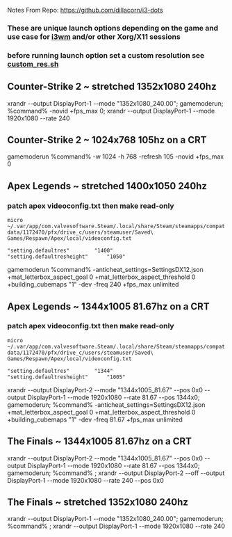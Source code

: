 Notes From Repo: https://github.com/dillacorn/i3-dots

### These are unique launch options depending on the game and use case for [i3wm](https://github.com/i3/i3) and/or other Xorg/X11 sessions

### before running launch option set a custom resolution see [custom_res.sh](https://github.com/dillacorn/i3-dots/blob/main/config/i3/custom_res.sh)

## Counter-Strike 2 ~ stretched 1352x1080 240hz
xrandr --output DisplayPort-1 --mode "1352x1080_240.00"; gamemoderun; %command% -novid +fps_max 0; xrandr --output DisplayPort-1 --mode 1920x1080 --rate 240

## Counter-Strike 2 ~ 1024x768 105hz on a CRT
gamemoderun %command% -w 1024 -h 768 -refresh 105 -novid +fps_max 0

## Apex Legends ~ stretched 1400x1050 240hz
### patch apex videoconfig.txt then make read-only

`micro ~/.var/app/com.valvesoftware.Steam/.local/share/Steam/steamapps/compatdata/1172470/pfx/drive_c/users/steamuser/Saved\ Games/Respawn/Apex/local/videoconfig.txt`

	"setting.defaultres"		"1400"
	"setting.defaultresheight"		"1050"

gamemoderun %command% -anticheat_settings=SettingsDX12.json +mat_letterbox_aspect_goal 0 +mat_letterbox_aspect_threshold 0 +building_cubemaps "1" -dev -freq 240 +fps_max unlimited

## Apex Legends ~ 1344x1005 81.67hz on a CRT
### patch apex videoconfig.txt then make read-only

`micro ~/.var/app/com.valvesoftware.Steam/.local/share/Steam/steamapps/compatdata/1172470/pfx/drive_c/users/steamuser/Saved\ Games/Respawn/Apex/local/videoconfig.txt`

	"setting.defaultres"		"1344"
	"setting.defaultresheight"		"1005"

xrandr --output DisplayPort-2 --mode "1344x1005_81.67" --pos 0x0 --output DisplayPort-1 --mode 1920x1080 --rate 81.67 --pos 1344x0; gamemoderun; %command% -anticheat_settings=SettingsDX12.json +mat_letterbox_aspect_goal 0 +mat_letterbox_aspect_threshold 0 +building_cubemaps "1" -dev -freq 81.67 +fps_max unlimited

## The Finals ~ 1344x1005 81.67hz on a CRT
xrandr --output DisplayPort-2 --mode "1344x1005_81.67" --pos 0x0 --output DisplayPort-1 --mode 1920x1080 --rate 81.67 --pos 1344x0; gamemoderun; %command% ; xrandr --output DisplayPort-2 --off --output DisplayPort-1 --mode 1920x1080 --rate 240 --pos 0x0

## The Finals ~ stretched 1352x1080 240hz
xrandr --output DisplayPort-1 --mode "1352x1080_240.00"; gamemoderun; %command% ; xrandr --output DisplayPort-1 --mode 1920x1080 --rate 240
